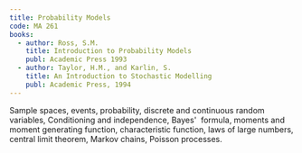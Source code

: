 ```yaml
---
title: Probability Models
code: MA 261
books:
  - author: Ross, S.M.  
    title: Introduction to Probability Models
    publ: Academic Press 1993
  - author: Taylor, H.M., and Karlin, S.
    title: An Introduction to Stochastic Modelling
    publ: Academic Press, 1994
---
```


Sample spaces, events, probability, discrete and continuous random variables,
Conditioning and independence, Bayes'  formula, moments and moment generating
function, characteristic function, laws of large numbers, central limit
theorem, Markov chains, Poisson processes.
 
